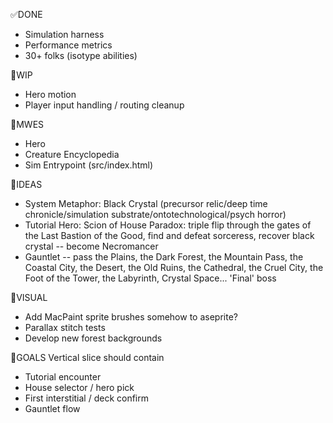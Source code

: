 ✅DONE
- Simulation harness
- Performance metrics
- 30+ folks (isotype abilities)

🔧WIP
- Hero motion
- Player input handling / routing cleanup

🧪MWES
- Hero
- Creature Encyclopedia
- Sim Entrypoint (src/index.html)

🧠IDEAS
- System Metaphor: Black Crystal (precursor relic/deep time chronicle/simulation substrate/ontotechnological/psych horror)
- Tutorial Hero: Scion of House Paradox: triple flip through the gates of the Last Bastion of the Good, find and defeat sorceress, recover black crystal -- become Necromancer
- Gauntlet -- pass the Plains, the Dark Forest, the Mountain Pass, the Coastal City, the Desert, the Old Ruins, the Cathedral, the Cruel City, the Foot of the Tower, the Labyrinth, Crystal Space... 'Final' boss

🎨VISUAL
- Add MacPaint sprite brushes somehow to aseprite?
- Parallax stitch tests
- Develop new forest backgrounds

🎯GOALS
Vertical slice should contain
- Tutorial encounter
- House selector / hero pick
- First interstitial / deck confirm
- Gauntlet flow
